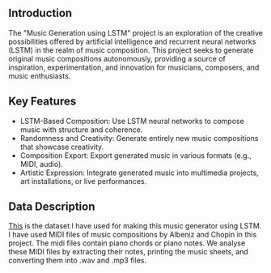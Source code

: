 ## Introduction
The "Music Generation using LSTM" project is an exploration of the creative possibilities offered by artificial intelligence and recurrent neural networks (LSTM) in the realm of music composition. This project seeks to generate original music compositions autonomously, providing a source of inspiration, experimentation, and innovation for musicians, composers, and music enthusiasts.

## Key Features

- LSTM-Based Composition: Use LSTM neural networks to compose music with structure and coherence.
- Randomness and Creativity: Generate entirely new music compositions that showcase creativity.
- Composition Export: Export generated music in various formats (e.g., MIDI, audio).
- Artistic Expression: Integrate generated music into multimedia projects, art installations, or live performances.

## Data Description
[This](https://www.kaggle.com/datasets/soumikrakshit/classical-music-midi) is the dataset I have used for making this music generator using LSTM. I have used MIDI files of music compositions by Albeniz and Chopin in this project. The midi files contain piano chords or piano notes. We analyse these MIDI files by extracting their notes, printing the music sheets, and converting them into .wav and .mp3 files.
